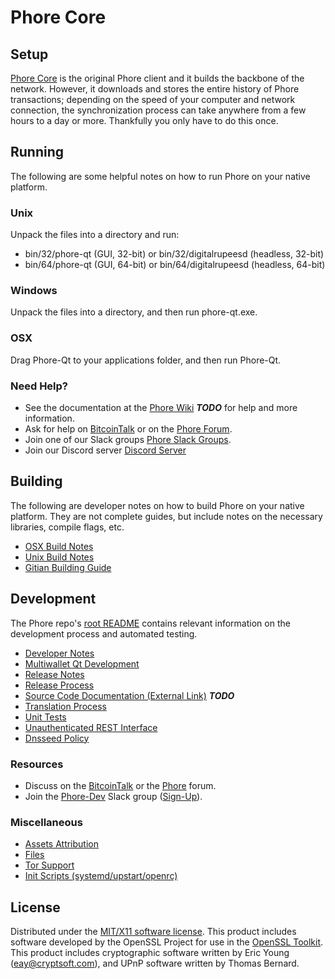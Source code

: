 Phore Core
=====================

Setup
---------------------
[Phore Core](http://phore.org/wallet) is the original Phore client and it builds the backbone of the network. However, it downloads and stores the entire history of Phore transactions; depending on the speed of your computer and network connection, the synchronization process can take anywhere from a few hours to a day or more. Thankfully you only have to do this once.

Running
---------------------
The following are some helpful notes on how to run Phore on your native platform.

### Unix

Unpack the files into a directory and run:

- bin/32/phore-qt (GUI, 32-bit) or bin/32/digitalrupeesd (headless, 32-bit)
- bin/64/phore-qt (GUI, 64-bit) or bin/64/digitalrupeesd (headless, 64-bit)

### Windows

Unpack the files into a directory, and then run phore-qt.exe.

### OSX

Drag Phore-Qt to your applications folder, and then run Phore-Qt.

### Need Help?

* See the documentation at the [Phore Wiki](https://en.bitcoin.it/wiki/Main_Page) ***TODO***
for help and more information.
* Ask for help on [BitcoinTalk](https://bitcointalk.org/index.php?topic=1262920.0) or on the [Phore Forum](http://forum.phore.org/).
* Join one of our Slack groups [Phore Slack Groups](https://phore.org/slack-logins/).
* Join our Discord server [Discord Server](https://discord.gg/dTRhamf)

Building
---------------------
The following are developer notes on how to build Phore on your native platform. They are not complete guides, but include notes on the necessary libraries, compile flags, etc.

- [OSX Build Notes](build-osx.md)
- [Unix Build Notes](build-unix.md)
- [Gitian Building Guide](gitian-building.md)

Development
---------------------
The Phore repo's [root README](https://github.com/phoreproject/Phore/blob/master/README.md) contains relevant information on the development process and automated testing.

- [Developer Notes](developer-notes.md)
- [Multiwallet Qt Development](multiwallet-qt.md)
- [Release Notes](release-notes.md)
- [Release Process](release-process.md)
- [Source Code Documentation (External Link)](https://dev.visucore.com/bitcoin/doxygen/) ***TODO***
- [Translation Process](translation_process.md)
- [Unit Tests](unit-tests.md)
- [Unauthenticated REST Interface](REST-interface.md)
- [Dnsseed Policy](dnsseed-policy.md)

### Resources

* Discuss on the [BitcoinTalk](https://bitcointalk.org/index.php?topic=1262920.0) or the [Phore](http://forum.phore.org/) forum.
* Join the [Phore-Dev](https://phore-dev.slack.com/) Slack group ([Sign-Up](https://phore-dev.herokuapp.com/)).

### Miscellaneous
- [Assets Attribution](assets-attribution.md)
- [Files](files.md)
- [Tor Support](tor.md)
- [Init Scripts (systemd/upstart/openrc)](init.md)

License
---------------------
Distributed under the [MIT/X11 software license](http://www.opensource.org/licenses/mit-license.php).
This product includes software developed by the OpenSSL Project for use in the [OpenSSL Toolkit](https://www.openssl.org/). This product includes
cryptographic software written by Eric Young ([eay@cryptsoft.com](mailto:eay@cryptsoft.com)), and UPnP software written by Thomas Bernard.
